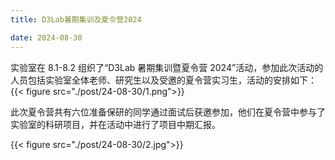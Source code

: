 ```yaml
---
title: D3Lab暑期集训及夏令营2024

date: 2024-08-30
---
```


<!--more-->

实验室在 8.1-8.2 组织了“D3Lab 暑期集训暨夏令营 2024”活动，参加此次活动的人员包括实验室全体老师、研究生以及受邀的夏令营实习生，活动的安排如下：
{{< figure src="./post/24-08-30/1.png">}}

此次夏令营共有六位准备保研的同学通过面试后获邀参加，他们在夏令营中参与了实验室的科研项目，并在活动中进行了项目中期汇报。

{{< figure src="./post/24-08-30/2.jpg">}}
